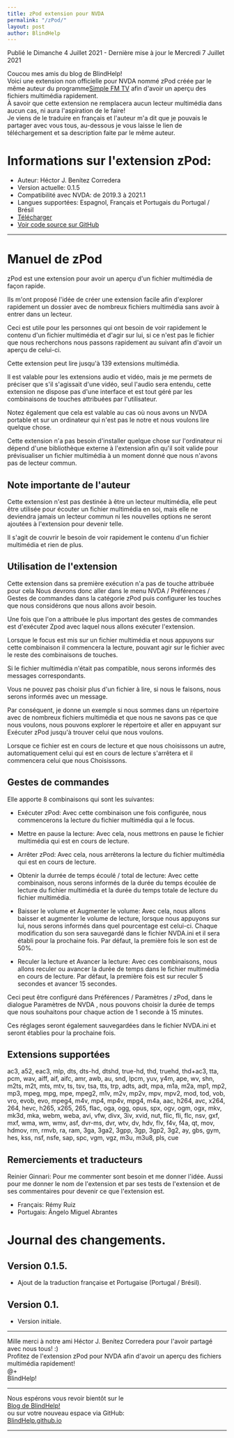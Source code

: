 ```yaml
---
title: zPod extension pour NVDA
permalink: "/zPod/"
layout: post
author: BlindHelp
---
```


<footer>Publié le  Dimanche  4 Juillet 2021 - Dernière mise à jour le Mercredi 7 Juillet 2021</footer>

Coucou mes amis du blog de BlindHelp!    
Voici une extension non officielle  pour NVDA nommé zPod créée par le même auteur du programme[Simple FM TV](https://blindhelp.github.io/SimpleFM-TVPortable/) afin d'avoir un aperçu des fichiers multimédia rapidement.    
À savoir que cette extension ne remplacera aucun lecteur multimédia dans aucun cas, ni aura l'aspiration de le faire!    
Je viens de le traduire en français et l'auteur m'a dit que je pouvais le partager avec vous tous, au-dessous je vous laisse le lien de téléchargement et sa description faite par le même auteur.    

# Informations sur l'extension  zPod: #

* Auteur: <span lang="es">Héctor J. Benítez Corredera</span>
* Version actuelle: 0.1.5
* Compatibilité avec NVDA: de 2019.3 à 2021.1
* Langues supportées: Espagnol, Français et Portugais du Portugal / Brésil
* [Télécharger](https://nvda.es/files/get.php?file=zpod)
* [Voir code source sur GitHub](https://github.com/hxebolax/zPod-para-NVDA)

---

# Manuel de zPod

zPod est une extension pour avoir un aperçu d'un fichier multimédia de façon rapide.

Ils m'ont proposé l'idée de créer une extension facile afin d'explorer rapidement un dossier avec de nombreux fichiers multimédia sans avoir à entrer dans un lecteur.

Ceci est utile pour les personnes qui ont besoin de voir rapidement le contenu d'un fichier multimédia et d'agir sur lui, si ce n'est pas le fichier que nous recherchons nous passons rapidement au suivant afin d'avoir un aperçu de celui-ci.

Cette extension peut lire jusqu'à 139 extensions multimédia.

Il est valable pour les extensions audio et vidéo, mais je me permets de préciser que s'il s'agissait d'une vidéo, seul l'audio sera entendu, cette extension ne dispose pas d'une interface et est tout géré par les combinaisons de touches attribuées par l'utilisateur.

Notez également que cela est valable au cas où nous avons un NVDA portable et sur un ordinateur qui n'est pas le notre et nous voulons lire quelque chose.

Cette extension n'a pas besoin d'installer quelque chose sur l'ordinateur ni dépend d'une bibliothèque externe  à l'extension afin qu'il soit valide pour prévisualiser un fichier multimédia à un moment donné que nous n'avons pas de lecteur commun.

## Note importante de l'auteur

Cette extension n'est pas destinée à être un lecteur multimédia, elle peut être utilisée pour écouter un fichier multimédia en soi, mais elle ne deviendra jamais un  lecteur commun ni les nouvelles options ne seront ajoutées à l'extension pour devenir telle.

Il s'agit de couvrir le besoin de voir rapidement le contenu d'un fichier multimédia et rien de plus.

## Utilisation de l'extension

Cette extension dans sa première exécution n'a pas de touche attribuée pour cela Nous devrons donc aller dans le menu NVDA / Préférences /  Gestes de commandes dans la catégorie zPod puis configurer les touches que nous considérons que nous allons avoir besoin.

Une fois que l'on a attribuée le plus important des gestes de commandes est d'exécuter Zpod avec laquel nous allons exécuter l'extension.

Lorsque le focus est mis sur un fichier multimédia et nous appuyons  sur cette combinaison il commencera la lecture, pouvant agir sur le fichier avec le reste des combinaisons de touches.

Si le fichier multimédia n'était pas compatible, nous serons informés des messages correspondants.

Vous ne pouvez pas choisir plus d'un fichier à lire, si nous le faisons, nous serons informés avec un message.

Par conséquent, je donne un exemple si nous sommes dans un répertoire avec de nombreux fichiers multimédia et que nous ne savons pas ce que nous voulons, nous pouvons explorer le répertoire et aller en  appuyant sur Exécuter zPod jusqu'à  trouver celui que nous voulons.

Lorsque ce fichier  est en cours de lecture et que nous choisissons un autre, automatiquement celui  qui est en cours de lecture s'arrêtera et il commencera celui que nous Choisissons.

## Gestes de commandes

Elle apporte 8 combinaisons qui sont les suivantes:

* Exécuter zPod: Avec cette combinaison une fois configurée, nous commencerons la lecture du fichier multimédia qui a le focus.

* Mettre en pause la lecture: Avec cela, nous mettrons en pause le fichier multimédia qui est en cours de lecture.

* Arrêter zPod: Avec cela, nous arrêterons la lecture du fichier multimédia qui est en cours de lecture.

* Obtenir la durrée de temps écoulé / total de lecture: Avec cette combinaison, nous serons informés de la durée du temps écoulée de lecture du fichier multimédia et la durée du temps totale de lecture du fichier multimédia.

* Baisser le volume et Augmenter le volume: Avec cela, nous allons baisser et augmenter le volume de lecture, lorsque nous appuyons  sur lui, nous serons informés dans quel pourcentage est celui-ci. Chaque modification du son sera sauvegardé dans le fichier NVDA.ini et il sera établi pour la prochaine fois. Par défaut, la première fois le son est de 50%.

* Reculer la lecture et Avancer la lecture: Avec ces combinaisons, nous allons reculer  ou avancer  la durée  de temps dans le fichier multimédia en cours de lecture. Par défaut, la première fois est sur reculer 5 secondes et avancer 15 secondes.

Ceci peut être configuré dans Préférences / Paramètres / zPod, dans le dialogue Paramètres de NVDA , nous pouvons choisir la durée de temps que nous souhaitons pour chaque action de 1 seconde à 15 minutes.

Ces réglages seront également sauvegardées dans le fichier NVDA.ini et seront établies pour la prochaine fois.

## Extensions supportées

ac3, a52, eac3, mlp, dts, dts-hd, dtshd, true-hd, thd, truehd, thd+ac3, tta, pcm, wav, aiff, aif, aifc, amr, awb, au, snd, lpcm, yuv, y4m, ape, wv, shn, m2ts, m2t, mts, mtv, ts, tsv, tsa, tts, trp, adts, adt, mpa, m1a, m2a, mp1, mp2, mp3, mpeg, mpg, mpe, mpeg2, m1v, m2v, mp2v, mpv, mpv2, mod, tod, vob, vro, evob, evo, mpeg4, m4v, mp4, mp4v, mpg4, m4a, aac, h264, avc, x264, 264, hevc, h265, x265, 265, flac, oga, ogg, opus, spx, ogv, ogm, ogx, mkv, mk3d, mka, webm, weba, avi, vfw, divx, 3iv, xvid, nut, flic, fli, flc, nsv, gxf, mxf, wma, wm, wmv, asf, dvr-ms, dvr, wtv, dv, hdv, flv, f4v, f4a, qt, mov, hdmov, rm, rmvb, ra, ram, 3ga, 3ga2, 3gpp, 3gp, 3gp2, 3g2, ay, gbs, gym, hes, kss, nsf, nsfe, sap, spc, vgm, vgz, m3u, m3u8, pls, cue

## Remerciements et traducteurs

Reinier Ginnari: Pour me commenter sont besoin et me donner l'idée. Aussi pour me donner le nom de l'extension et par ses tests de l'extension et de ses commentaires pour devenir ce que l'extension est.

* Français: Rémy Ruiz
* Portugais: Ângelo Miguel Abrantes

# Journal des changements.
## Version 0.1.5.

* Ajout de la traduction française et Portugaise (Portugal / Brésil).

## Version 0.1.

* Version initiale.

---

Mille merci à notre ami <span lang="es">Héctor J. Benítez Corredera</span> pour l'avoir partagé avec nous tous! :)    
Profitez de l'extension zPod pour NVDA afin d'avoir un aperçu des fichiers multimédia rapidement!    
@+    
BlindHelp!    

---

Nous espérons vous revoir bientôt sur le      
[Blog de BlindHelp!](http://blindhelp.blogspot.fr/)                    
ou sur  votre nouveau espace via GitHub:                     
[BlindHelp.github.io](https://blindhelp.github.io)                    

---
